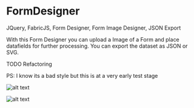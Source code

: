 # FormDesigner
JQuery, FabricJS, Form Designer, Form Image Designer, JSON Export

With this Form Designer you can upload a Image of a Form and place datafields for further processing.
You can export the dataset as JSON or SVG.


TODO Refactoring

PS: I know its a bad style but this is at a very early test stage

![alt text](https://abload.de/img/formdesignerpjqfx.png)


![alt text](https://abload.de/img/formdesigner2qgqvi.png)
